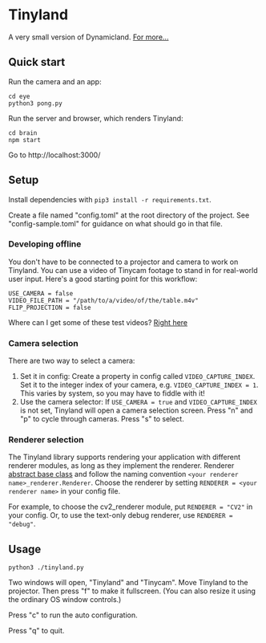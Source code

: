 # Tinyland
A very small version of Dynamicland. [For more...](https://www.notion.so/Tinyland-f05733c9b73141c181352f5b5012ce1a)

## Quick start
Run the camera and an app:
```
cd eye
python3 pong.py
```

Run the server and browser, which renders Tinyland:
```
cd brain
npm start
```

Go to http://localhost:3000/

## Setup
Install dependencies with `pip3 install -r requirements.txt`.

Create a file named "config.toml" at the root directory of the project. See "config-sample.toml" for guidance on what should go in that file.

### Developing offline
You don't have to be connected to a projector and camera to work on Tinyland. You can use a video of Tinycam footage to stand in for real-world user input. Here's a good starting point for this workflow:

```
USE_CAMERA = false 
VIDEO_FILE_PATH = "/path/to/a/video/of/the/table.m4v"
FLIP_PROJECTION = false
``` 

Where can I get some of these test videos? [Right here](https://www.dropbox.com/s/qy7gj1giyj1gpd3/tinyland-test-videos.zip?dl=0)

### Camera selection
There are two way to select a camera:
1) Set it in config: Create a property in config called `VIDEO_CAPTURE_INDEX`. Set it to the integer index of your camera, e.g. `VIDEO_CAPTURE_INDEX = 1`. This varies by system, so you may have to fiddle with it! 
2) Use the camera selector: If `USE_CAMERA = true` and `VIDEO_CAPTURE_INDEX` is not set, Tinyland will open a camera selection screen. Press "n" and "p" to cycle through cameras. Press "s" to select.

### Renderer selection
The Tinyland library supports rendering your application with different renderer modules, as long as they implement the renderer. Renderer [abstract base class](https://docs.python.org/3/library/abc.html) and follow the naming convention `<your renderer name>_renderer.Renderer`. Choose the renderer by setting `RENDERER = <your renderer name>` in your config file. 

For example, to choose the cv2_renderer module, put `RENDERER = "CV2"` in your config. Or, to use the text-only debug renderer, use `RENDERER = "debug"`.

## Usage
`python3 ./tinyland.py`

Two windows will open, "Tinyland" and "Tinycam". Move Tinyland to the projector. Then press "f" to make it fullscreen. (You can also resize it using the ordinary OS window controls.)

Press "c" to run the auto configuration.

Press "q" to quit.
